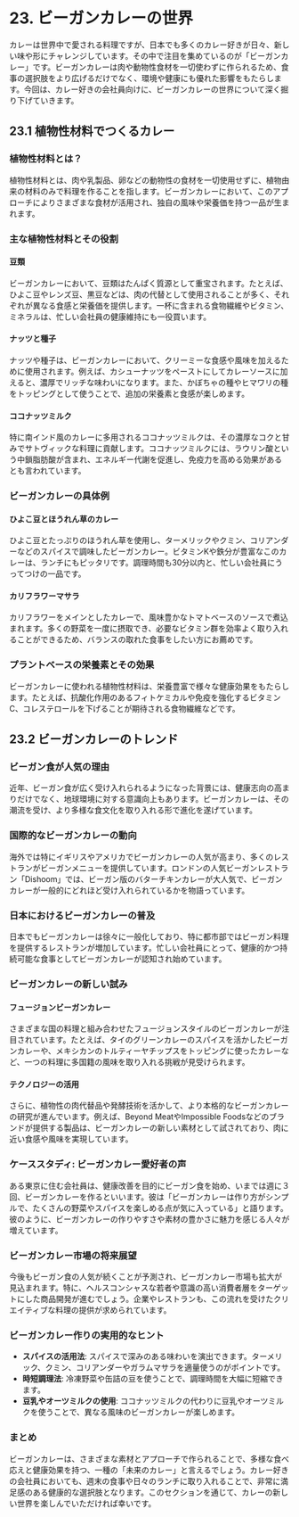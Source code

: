 # 23. ビーガンカレーの世界

カレーは世界中で愛される料理ですが、日本でも多くのカレー好きが日々、新しい味や形にチャレンジしています。その中で注目を集めているのが「ビーガンカレー」です。ビーガンカレーは肉や動物性食材を一切使わずに作られるため、食事の選択肢をより広げるだけでなく、環境や健康にも優れた影響をもたらします。今回は、カレー好きの会社員向けに、ビーガンカレーの世界について深く掘り下げていきます。

## 23.1 植物性材料でつくるカレー

### 植物性材料とは？

植物性材料とは、肉や乳製品、卵などの動物性の食材を一切使用せずに、植物由来の材料のみで料理を作ることを指します。ビーガンカレーにおいて、このアプローチによりさまざまな食材が活用され、独自の風味や栄養価を持つ一品が生まれます。

### 主な植物性材料とその役割

#### 豆類

ビーガンカレーにおいて、豆類はたんぱく質源として重宝されます。たとえば、ひよこ豆やレンズ豆、黒豆などは、肉の代替として使用されることが多く、それぞれが異なる食感と栄養価を提供します。一杯に含まれる食物繊維やビタミン、ミネラルは、忙しい会社員の健康維持にも一役買います。

#### ナッツと種子

ナッツや種子は、ビーガンカレーにおいて、クリーミーな食感や風味を加えるために使用されます。例えば、カシューナッツをペーストにしてカレーソースに加えると、濃厚でリッチな味わいになります。また、かぼちゃの種やヒマワリの種をトッピングとして使うことで、追加の栄養素と食感が楽しめます。

#### ココナッツミルク

特に南インド風のカレーに多用されるココナッツミルクは、その濃厚なコクと甘みでサトヴィックな料理に貢献します。ココナッツミルクには、ラウリン酸という中鎖脂肪酸が含まれ、エネルギー代謝を促進し、免疫力を高める効果があるとも言われています。

### ビーガンカレーの具体例

#### ひよこ豆とほうれん草のカレー

ひよこ豆とたっぷりのほうれん草を使用し、ターメリックやクミン、コリアンダーなどのスパイスで調味したビーガンカレー。ビタミンKや鉄分が豊富なこのカレーは、ランチにもピッタリです。調理時間も30分以内と、忙しい会社員にうってつけの一品です。

#### カリフラワーマサラ

カリフラワーをメインとしたカレーで、風味豊かなトマトベースのソースで煮込まれます。多くの野菜を一度に摂取でき、必要なビタミン群を効率よく取り入れることができるため、バランスの取れた食事をしたい方にお薦めです。

### プラントベースの栄養素とその効果

ビーガンカレーに使われる植物性材料は、栄養豊富で様々な健康効果をもたらします。たとえば、抗酸化作用のあるフィトケミカルや免疫を強化するビタミンC、コレステロールを下げることが期待される食物繊維などです。

## 23.2 ビーガンカレーのトレンド

### ビーガン食が人気の理由

近年、ビーガン食が広く受け入れられるようになった背景には、健康志向の高まりだけでなく、地球環境に対する意識向上もあります。ビーガンカレーは、その潮流を受け、より多様な食文化を取り入れる形で進化を遂げています。

### 国際的なビーガンカレーの動向

海外では特にイギリスやアメリカでビーガンカレーの人気が高まり、多くのレストランがビーガンメニューを提供しています。ロンドンの人気ビーガンレストラン「Dishoom」では、ビーガン版のバターチキンカレーが大人気で、ビーガンカレーが一般的にどれほど受け入れられているかを物語っています。

### 日本におけるビーガンカレーの普及

日本でもビーガンカレーは徐々に一般化しており、特に都市部ではビーガン料理を提供するレストランが増加しています。忙しい会社員にとって、健康的かつ持続可能な食事としてビーガンカレーが認知され始めています。

### ビーガンカレーの新しい試み

#### フュージョンビーガンカレー

さまざまな国の料理と組み合わせたフュージョンスタイルのビーガンカレーが注目されています。たとえば、タイのグリーンカレーのスパイスを活かしたビーガンカレーや、メキシカンのトルティーヤチップスをトッピングに使ったカレーなど、一つの料理に多国籍の風味を取り入れる挑戦が見受けられます。

#### テクノロジーの活用

さらに、植物性の肉代替品や発酵技術を活かして、より本格的なビーガンカレーの研究が進んでいます。例えば、Beyond MeatやImpossible Foodsなどのブランドが提供する製品は、ビーガンカレーの新しい素材として試されており、肉に近い食感や風味を実現しています。

### ケーススタディ: ビーガンカレー愛好者の声

ある東京に住む会社員は、健康改善を目的にビーガン食を始め、いまでは週に３回、ビーガンカレーを作るといいます。彼は「ビーガンカレーは作り方がシンプルで、たくさんの野菜やスパイスを楽しめる点が気に入っている」と語ります。彼のように、ビーガンカレーの作りやすさや素材の豊かさに魅力を感じる人々が増えています。

### ビーガンカレー市場の将来展望

今後もビーガン食の人気が続くことが予測され、ビーガンカレー市場も拡大が見込まれます。特に、ヘルスコンシャスな若者や意識の高い消費者層をターゲットにした商品開発が進むでしょう。企業やレストランも、この流れを受けたクリエイティブな料理の提供が求められています。

### ビーガンカレー作りの実用的なヒント

- **スパイスの活用法**: スパイスで深みのある味わいを演出できます。ターメリック、クミン、コリアンダーやガラムマサラを適量使うのがポイントです。
- **時短調理法**: 冷凍野菜や缶詰の豆を使うことで、調理時間を大幅に短縮できます。
- **豆乳やオーツミルクの使用**: ココナッツミルクの代わりに豆乳やオーツミルクを使うことで、異なる風味のビーガンカレーが楽しめます。

### まとめ

ビーガンカレーは、さまざまな素材とアプローチで作られることで、多様な食べ応えと健康効果を持つ、一種の「未来のカレー」と言えるでしょう。カレー好きの会社員においても、週末の食事や日々のランチに取り入れることで、非常に満足感のある健康的な選択肢となります。このセクションを通じて、カレーの新しい世界を楽しんでいただければ幸いです。

<!--END_SECTION-->